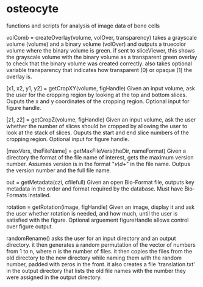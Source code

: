 # osteocyte
functions and scripts for analysis of image data of bone cells

volComb = createOverlay(volume, volOver, transparency) takes a grayscale 
volume (volume) and a binary volume (volOver) and outputs a truecolor 
volume where the binary volume is green. if sent to sliceViewer, this 
shows the grayscale volume with the binary volume as a transparent 
green overlay to check that the binary volume was created correctly. 
also takes optional variable transparency that indicates how 
transparent (0) or opaque (1) the overlay is.

[x1, x2, y1, y2] = getCropXY(volume, figHandle)
Given an input volume, ask the user for the cropping region by looking at
the top and bottom slices. Ouputs the x and y coordinates of the cropping
region. Optional input for figure handle. 

[z1, z2] = getCropZ(volume, figHandle)
Given an input volume, ask the user whether the number of slices should
be cropped by allowing the user to look at the stack of slices. Ouputs 
the start and end slice numbers of the cropping region. Optional input 
for figure handle. 

[maxVers, theFileName] = getMaxFileVers(theDir, nameFormat)
Given a directory the format of the file name of interest, gets the 
maximum version number. Assumes version is in the format "_v\d+_"
in the file name. Outpus the version number and the full file name.

out = getMetadata(czi, cfilefull)
Given an open Bio-Format file, outputs key metadata in the order and 
format required by the database. Must have Bio-Formats installed. 

rotation = getRotation(image, figHandle)
Given an image, display it and ask the user whether rotation is needed,
and how much, until the user is satisfied with the figure. Optional
arguement figureHandle allows control over figure output.

randomRename() asks the user for an input directory and an output 
directory. it then generates a random permutation of the vector of 
numbers from 1 to n, where n is the number of files. it then copies 
the files from the old directory to the new directory while naming 
them with the random number, padded with zeros in the front. it also
creates a file 'translation.txt' in the output directory that lists 
the old file names with the number they were assigned in the output
directory.
